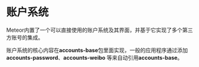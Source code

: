 # 账户系统

Meteor内置了一个可以直接使用的账户系统及其界面，并基于它实现了多个第三方账号的集成。

账户系统的核心内容在**accounts-base**包里面实现，一般的应用程序通过添加**accounts-password**、**accounts-weibo** 等来自动引用**accounts-base**。
